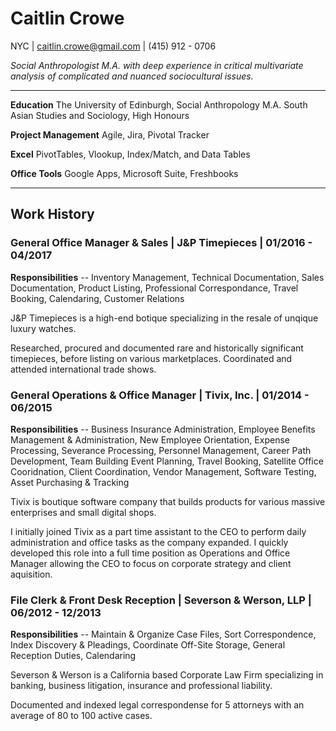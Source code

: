 # Caitlin Crowe

NYC | caitlin.crowe@gmail.com | (415) 912 - 0706

_Social Anthropologist M.A. with deep experience in critical multivariate analysis of complicated and nuanced sociocultural issues._

***

__Education__ The University of Edinburgh, Social Anthropology M.A. South Asian Studies and Sociology, High Honours

__Project Management__ Agile, Jira, Pivotal Tracker

__Excel__ PivotTables, Vlookup, Index/Match, and Data Tables

__Office Tools__ Google Apps, Microsoft Suite, Freshbooks

***

## Work History

### General Office Manager & Sales | J&P Timepieces | 01/2016 - 04/2017

__Responsibilities__ -- Inventory Management, Technical Documentation, Sales Documentation, Product Listing, Professional Correspondance, Travel Booking, Calendaring, Customer Relations

J&P Timepieces is a high-end botique specializing in the resale of unqique luxury watches.

Researched, procured and documented rare and historically significant timepieces, before listing on various marketplaces.  Coordinated and attended international trade shows.

### General Operations & Office Manager | Tivix, Inc. | 01/2014 - 06/2015

__Responsibilities__ -- Business Insurance Administration, Employee Benefits Management & Administration, New Employee Orientation, Expense Processing, Severance Processing, Personnel Management, Career Path Development, Team Building Event Planning, Travel Booking, Satellite Office Cooridnation, Client Coordination, Vendor Management, Software Testing, Asset Purchasing & Tracking

Tivix is boutique software company that builds products for various massive enterprises and small digital shops.

I initially joined Tivix as a part time assistant to the CEO to perform daily administration and office tasks as the company expanded.  I quickly developed this role into a full time position as Operations and Office Manager allowing the CEO to focus on corporate strategy and client aquisition.

### File Clerk & Front Desk Reception | Severson & Werson, LLP | 06/2012 - 12/2013

__Responsibilities__ -- Maintain & Organize Case Files, Sort Correspondence, Index Discovery & Pleadings, Coordinate Off-Site Storage, General Reception Duties, Calendaring

Severson & Werson is a California based Corporate Law Firm specializing in banking, business litigation, insurance and professional liability.

Documented and indexed legal correspondense for 5 attorneys with an average of 80 to 100 active cases.